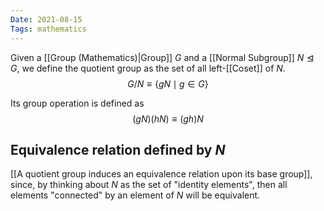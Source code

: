 ```yaml
---
Date: 2021-08-15
Tags: mathematics 
---
```

Given a [[Group (Mathematics)|Group]] $G$ and a [[Normal Subgroup]] $N \trianglelefteq G$, we define the quotient group as the set of all left-[[Coset]] of $N$.
$$G/N \equiv \{gN \mid g \in G\}$$

Its group operation is defined as
$$(gN)(hN) \equiv (gh)N$$

## Equivalence relation defined by $N$
[[A quotient group induces an equivalence relation upon its base group]], since, by thinking about $N$ as the set of "identity elements", then all elements "connected" by an element of $N$ will be equivalent.
